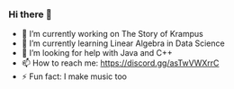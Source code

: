 ### Hi there 👋

- 🔭 I’m currently working on The Story of Krampus
- 🌱 I’m currently learning Linear Algebra in Data Science
- 🤔 I’m looking for help with Java and C++
- 📫 How to reach me: https://discord.gg/asTwVWXrrC
- ⚡ Fun fact: I make music too

<!--
**durkisneer1/durkisneer1** is a ✨ _special_ ✨ repository because its `README.md` (this file) appears on your GitHub profile.

Here are some ideas to get you started:

- 🔭 I’m currently working on ...
- 🌱 I’m currently learning ...
- 👯 I’m looking to collaborate on ...
- 🤔 I’m looking for help with ...
- 💬 Ask me about ...
- 📫 How to reach me: ...
- 😄 Pronouns: ...
- ⚡ Fun fact: ...
-->

